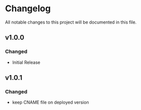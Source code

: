 # Changelog
All notable changes to this project will be documented in this file.

## v1.0.0
### Changed
 - Initial Release

## v1.0.1
### Changed
 - keep CNAME file on deployed version
